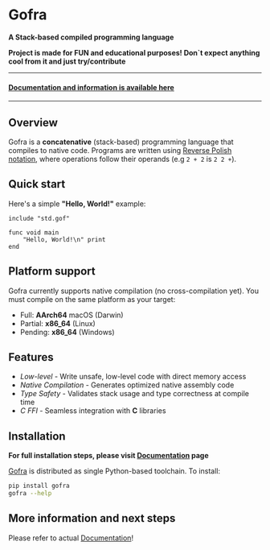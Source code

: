 # Gofra

**A Stack-based compiled programming language**

**Project is made for FUN and educational purposes! Don`t expect anything cool from it and just try/contribute**

---
#### [Documentation and information is available here](https://kirillzhosul.github.io/gofra)
---

## Overview
Gofra is a **concatenative** (stack-based) programming language that compiles to native code. 
Programs are written using [Reverse Polish notation](https://en.wikipedia.org/wiki/Reverse_Polish_notation), where operations follow their operands (e.g `2 + 2` is `2 2 +`).

## Quick start

Here's a simple **"Hello, World!"** example:
```gofra
include "std.gof"

func void main
    "Hello, World!\n" print
end
```

## Platform support
Gofra currently supports native compilation (no cross-compilation yet). You must compile on the same platform as your target:

- Full: **AArch64** macOS (Darwin)
- Partial: **x86_64** (Linux)
- Pending: **x86_64** (Windows)

## Features
- *Low-level* - Write unsafe, low-level code with direct memory access
- *Native Compilation* - Generates optimized native assembly code
- *Type Safety* - Validates stack usage and type correctness at compile time
- *C FFI* - Seamless integration with **C** libraries

## Installation

**For full installation steps, please visit [Documentation](https://kirillzhosul.github.io/gofra) page**

[Gofra](https://github.com/kirillzhosul/gofra) is distributed as single Python-based toolchain. To install:

```bash
pip install gofra
gofra --help
```


## More information and next steps

Please refer to actual [Documentation](https://kirillzhosul.github.io/gofra)!